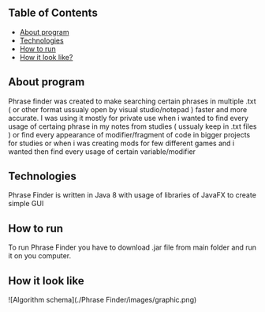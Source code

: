 ## Table of Contents
* [About program](#about-program)
* [Technologies](#technologies)
* [How to run](#setup)
* [How it look like?](#how-it-look-like)
## About program
Phrase finder was created to make searching certain phrases in multiple .txt ( or other format ussualy open by visual studio/notepad ) faster and more accurate. I was using it mostly for private use when i wanted to find every usage of certaing phrase in my notes from studies ( ussualy keep in .txt files ) or find every appearance of modifier/fragment of code in bigger projects for studies or when i was creating mods for few different games and i wanted then find every usage of certain variable/modifier

## Technologies
Phrase Finder is written in Java 8 with usage of libraries of JavaFX to create simple GUI

## How to run
To run Phrase Finder you have to download .jar file from main folder and run it on you computer.

## How it look like
![Algorithm schema](./Phrase Finder/images/graphic.png)

